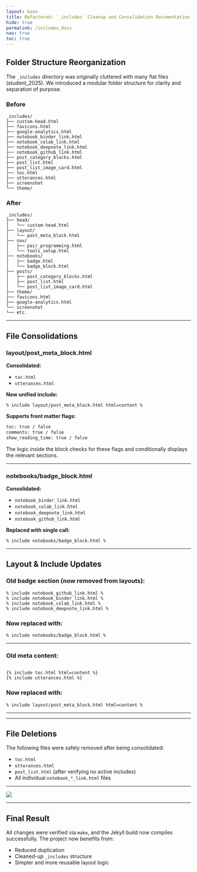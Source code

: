 ```yaml
---
layout: base
title: Refactored: `_includes` Cleanup and Consolidation Documentation
hide: true
permalink: /includes_docs
nav: true
toc: true
---
```


## Folder Structure Reorganization

The `_includes` directory was originally cluttered with many flat files (student_2025). We introduced a modular folder structure for clarity and separation of purpose.

### Before

```
_includes/
├── custom-head.html
├── favicons.html
├── google-analytics.html
├── notebook_binder_link.html
├── notebook_colab_link.html
├── notebook_deepnote_link.html
├── notebook_github_link.html
├── post_category_blocks.html
├── post_list.html
├── post_list_image_card.html
├── toc.html
├── utterances.html
├── screenshot
└── theme/
```

### After

```
_includes/
├── head/
│   └── custom-head.html
├── layout/
│   └── post_meta_block.html
├── nav/
│   ├── pair_programming.html
│   └── tools_setup.html
├── notebooks/
│   ├── badge.html
│   └── badge_block.html
├── posts/
│   ├── post_category_blocks.html
│   ├── post_list.html
│   └── post_list_image_card.html
├── theme/
├── favicons.html
├── google-analytics.html
└── screenshot
└── etc.
```

---

## File Consolidations

### layout/post_meta_block.html

**Consolidated:**
- `toc.html`
- `utterances.html`

**New unified include:**

```liquid
% include layout/post_meta_block.html html=content %
```

**Supports front matter flags:**
```html
toc: true / false
comments: true / false
show_reading_time: true / false
```

The logic inside the block checks for these flags and conditionally displays the relevant sections.

---

### notebooks/badge_block.html

**Consolidated:**
- `notebook_binder_link.html`
- `notebook_colab_link.html`
- `notebook_deepnote_link.html`
- `notebook_github_link.html`

**Replaced with single call:**
```liquid
% include notebooks/badge_block.html %
```

---

## Layout & Include Updates

### Old badge section (now removed from layouts):
```liquid
% include notebook_github_link.html %
% include notebook_binder_link.html %
% include notebook_colab_link.html %
% include notebook_deepnote_link.html %
```

### Now replaced with:
```liquid
% include notebooks/badge_block.html %
```

---

### Old meta content:
```liquid

{% include toc.html html=content %}
{% include utterances.html %}

```

### Now replaced with:
```liquid
% include layout/post_meta_block.html html=content %
```
---

---

## File Deletions

The following files were safely removed after being consolidated:

- `toc.html`
- `utterances.html`
- `post_list.html` (after verifying no active includes)
- All individual `notebook_*_link.html` files

---

<img src="{{site.baseurl}}/images/layout-post.drawio.svg">

---

## Final Result

All changes were verified via `make`, and the Jekyll build now compiles successfully. The project now benefits from:

- Reduced duplication
- Cleaned-up `_includes` structure
- Simpler and more reusable layout logic
